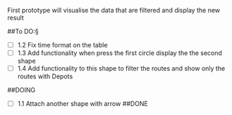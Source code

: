 First prototype will visualise the data that are filtered and display the new result

##To DO:§

- [ ] 1.2 Fix time format on the table
- [ ] 1.3 Add functionality when press the first circle display the the second shape
- [ ] 1.4 Add functionality to this shape to filter the routes and show only the routes with Depots 

##DOING
- [ ] 1.1 Attach another shape with arrow 
##DONE
